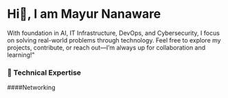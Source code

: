 # Hi👋, I am Mayur Nanaware 
With foundation in AI, IT Infrastructure, DevOps, and Cybersecurity, I focus on solving real-world problems through technology. Feel free to explore my projects, contribute, or reach out—I’m always up for collaboration and learning!"

### 🔭  Technical Expertise
####Networking 

<!--
**MayurN01/mayurn01** is a ✨ _special_ ✨ repository because its `README.md` (this file) appears on your GitHub profile.

Here are some ideas to get you started:


- 🌱 I’m currently learning ...
- 👯 I’m looking to collaborate on ...
- 🤔 I’m looking for help with ...
- 💬 Ask me about ...
- 📫 How to reach me: ...
- 😄 Pronouns: ...
- ⚡ Fun fact: ...
-->
